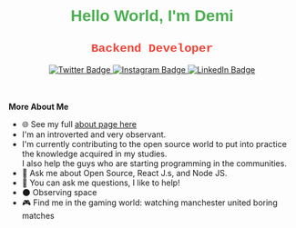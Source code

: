 <div align="center">
  <h1 style="font-family: Arial, sans-serif; color: #4CAF50;">Hello World, I'm Demi</h1>
  <h2 style="font-family: 'Courier New', monospace; color: #F44236;">Backend Developer</h2>
</div>

<!-- Add buttons with links to social media or other platforms -->
<div align="center">
  <a href="https://twitter.com/__demiladeee" target="_blank">
    <img src="https://img.shields.io/badge/Twitter-1DA1F2?style=for-the-badge&logo=twitter&logoColor=white" alt="Twitter Badge"/>
  </a>
  <!-- Instagram button -->
  <a href="https://instagram.com/demiladenotjulius" target="_blank">
    <img src="https://img.shields.io/badge/Instagram-E4405F?style=for-the-badge&logo=instagram&logoColor=white" alt="Instagram Badge"/>
  </a>
  <a href="https://www.linkedin.com/in/demilade-julius-3952b2263/" target="_blank">
  <img src="https://img.shields.io/badge/LinkedIn-0077B5?style=for-the-badge&logo=linkedin&logoColor=white" alt="LinkedIn Badge"/>
</a>
</div>


<br>
<br>

**More About Me**


- 🌐 See my full [about page here](https://demladenotjulius.dev/about)
- I'm an introverted and very observant. 
- I'm currently contributing to the open source world to put into practice the knowledge acquired in my studies.<br> I also help the guys who are starting programming in the communities.
- 💬 Ask me about Open Source, React J.s, and Node JS.
- 💬 You can ask me questions, I like to help!
- 🌑 Observing space
- 🎮 Find me in the gaming world: watching manchester united boring matches

<!---z
demiladenotjulius/demiladenotjulius is a ✨ special ✨ repository because its `README.md` (this file) appears on your GitHub profile.
You can click the Preview link to take a look at your changes.
--->
